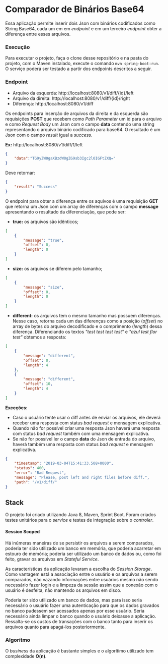 # Comparador de Binários Base64

Essa aplicação permite inserir dois Json com binários codificados como String Base64, cada um em em *endpoint* e em um terceiro *endpoint* obter a diferença entre esses arquivos.

### Execução
Para executar o projeto, faça o clone desse repositório e na pasta do projeto, com o Maven instalado, execute o comando `mvn spring-boot:run`. O serviço poderá ser testado a partir dos endpoints descritos a seguir.

### Endpoint
* Arquivo da esquerda: http://localhost:8080/v1/diff/{id}/left
* Arquivo da direita: http://localhost:8080/v1/diff/{id}/right
* Diferença: http://localhost:8080/v1/diff

Os endpoints para inserção de arquivos da direita e da esquerda são requisições **POST** que recebem como *Path Parameter* um id para o arquivo e como *Request Body* um Json com o campo **data** contendo uma string representando o arquivo binário codificado para base64. O resultado é um Json com o campo *result* igual a *success*.

**Ex:**
http://localhost:8080/v1/diff/1/left
```json
{
	"data":"TG9yZW0gaXBzdW0gZG9sb3Igc2l0IGFtZXQ="
}
```
Deve retornar:
```json
{
    "result": "Success"
}
```
O endpoint para obter a diferença entre os aquivos é uma requisição **GET** que retorna um Json com um array de diferenças com o campo **message** apresentando o resultado da diferenciação, que pode ser:
* **true:** os arquivos são idênticos;
```json
[
    {
        "message": "true",
        "offset": 0,
        "length": 0
    }
]
``` 
* **size:** os arquivos se diferem pelo tamanho;
```json
[
    {
        "message": "size",
        "offset": 0,
        "length": 0
    }
]
```
* **different:** os arquivos tem o mesmo tamanho mas possuem diferenças. Nesse caso, retorna cada um das diferenças como a posição (*offset*) no array de bytes do arquivo decodificado e o comprimento (*length*) dessa diferença.
Diferenciando os textos *"test test test test"* e *"azul test flor test"* obtemos a resposta:
```json
[
    {
        "message": "different",
        "offset": 0,
        "length": 4
    },
    {
        "message": "different",
        "offset": 10,
        "length": 4
    }
]
```

**Exceções:**
* Caso o usuário tente usar o diff antes de enviar os arquivos, ele deverá receber uma resposta com status *bad request* e mensagem explicativa.
* Quando não for possível criar uma resposta Json haverá uma resposta com status *bad request* também com uma mensagem explicativa. 
* Se não for possível ler o campo **data** do Json de entrada do arquivo, haverá também uma resposta com status *bad request* e mensagem explicativa.
```json
{
    "timestamp": "2019-03-04T15:41:33.508+0000",
    "status": 400,
    "error": "Bad Request",
    "message": "Please, post left and right files before diff.",
    "path": "/v1/diff/"
}
```

## Stack
O projeto foi criado utilizando Java 8, Maven, Sprint Boot. Foram criados testes unitários para o *service* e testes de integração sobre o *controler*.
#### Session Scoped
Há inúmeras maneiras de se persistir os arquivos a serem comparados, poderia ter sido utilizado um banco em memória, que poderia acarretar em estouro de memória; poderia ser utilizado um banco de dados ou, como foi feito, gravar os arquivos em *Stateful Service*.

As características da aplicação levaram a escolha do *Session Storage*. Como vantagem está a associação entre o usuário e os arquivos a serem comparados, não vazando informações entre usuários mesmo não sendo necessário fazer login e a limpeza da sessão assim que a conexão com o usuário é desfeita, não mantendo os arquivos em disco. 

Poderia ter sido utilizado um banco de dados, mas para isso seria necessário o usuário fazer uma autenticação para que os dados gravados no banco pudessem ser acessados apenas por esse usuário. Seria necessário ainda limpar o banco quando o usuário deixasse a aplicação. Ressalta-se os custos de transações com o banco tanto para inserir os arquivos quanto para apagá-los posteriormente.

### Algorítmo
O *business* da aplicação é bastante simples e o algorítimo utilizado tem complexidade **O(n)**. 
